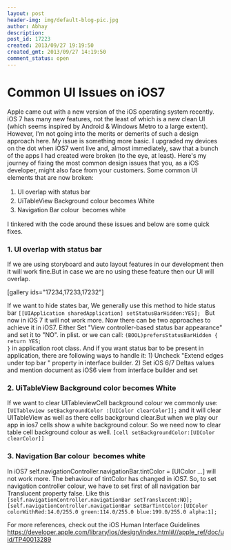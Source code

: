 ```yaml
---
layout: post
header-img: img/default-blog-pic.jpg
author: Abhay
description: 
post_id: 17223
created: 2013/09/27 19:19:50
created_gmt: 2013/09/27 14:19:50
comment_status: open
---
```


# Common UI Issues on iOS7

<p>Apple came out with a new version of the iOS operating system recently. iOS 7 has many new features, not the least of which is a new clean UI (which seems inspired by Android &amp; Windows Metro to a large extent). However, I'm not going into the merits or demerits of such a design approach here. My issue is something more basic. I upgraded my devices on the dot when iOS7 went live and, almost immediately, saw that a bunch of the apps I had created were broken (to the eye, at least). Here's my journey of fixing the most common design issues that you, as a iOS developer, might also face from your customers.
<!--more-->
Some common UI elements that are now broken:
<ol>
    <li><span style="line-height: 1.5em;">UI overlap with status bar</span></li>
    <li><span style="line-height: 1.5em;">UiTableView Background colour becomes White</span></li>
    <li><span style="line-height: 1.5em;">Navigation Bar colour  becomes white</span></li>
</ol>
I tinkered with the code around these issues and below are some quick fixes.
<h3>1. UI overlap with status bar</h3>
If we are using storyboard and auto layout features in our development then it will work fine.But in case we are no using these feature then our UI will overlap.</p>
<p>[gallery ids="17234,17233,17232"]</p>
<p>If we want to hide states bar, We generally use this method to hide status bar
<code>[[UIApplication sharedApplication] setStatusBarHidden:YES]; </code>
But now in iOS 7 it will not work more. Now there can be two approaches to achieve it in iOS7.
Either Set "View controller-based status bar appearance" and set it to "NO". in plist.
or
we can call:
<code>(BOOL)prefersStatusBarHidden {
return YES;
}</code>
in application root class.
And if you want status bar to be present in application, there are following ways to handle it:
1) Uncheck "Extend edges under top bar " property in interface builder.
2) Set iOS 6/7 Deltas values  and mention document as iOS6 view from interface builder and set
<h3>2. UiTableView Background color becomes White</h3>
If we want to clear UITableviewCell background colour we commonly use:
<code>[UITableview setBackgroundColor :[UIColor clearColor]];</code> and it will clear UITableView as well as there cells background clear.But when we play our app in ios7 cells show a white background colour.
So we need now to clear table cell background colour as well.
<code>[cell setBackgroundColor:[UIColor clearColor]]</code>
<h3>3. Navigation Bar colour  becomes white</h3>
In iOS7 self.navigationController.navigationBar.tintColor = [UIColor ...] will not work more. The behaviour of tintColor has changed in iOS7. So, to set navigation controller colour, we have to set first of all navigation bar Translucent property false.
Like this
<code>[self.navigationController.navigationBar setTranslucent:NO];
[self.navigationController.navigationBar setBarTintColor:[UIColor colorWithRed:14.0/255.0 green:114.0/255.0 blue:199.0/255.0 alpha:1];</code></p>
<p>For more references, check out the iOS Human Interface Guidelines <a title="https://developer.apple.com/library/ios/design/index.html#//apple_ref/doc/uid/TP40013289" href="https://developer.apple.com/library/ios/design/index.html#//apple_ref/doc/uid/TP40013289" target="_blank">https://developer.apple.com/library/ios/design/index.html#//apple_ref/doc/uid/TP40013289</a></p>